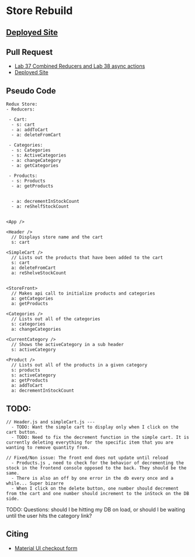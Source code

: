 # Store Rebuild

## [Deployed Site](https://60247cdb39dd2374796baac1--romantic-morse-5b215b.netlify.app/)

## Pull Request
- [Lab 37 Combined Reducers and Lab 38 async actions](https://github.com/Chris-Bortel-401-advanced-javascript/storefront-rebuild/pull/3)
- [Deployed Site](https://6025d2ae66101f00082bfba4--romantic-morse-5b215b.netlify.app/)

## Pseudo Code

```
Redux Store:
- Reducers:

 - Cart:
  - s: cart
  - a: addToCart
  - a: deleteFromCart

 - Categories:
  - s: Categories
  - s: ActiveCategories
  - a: changeCategory
  - a: getCategories

 - Products:
  - s: Products
  - a: getProducts

  
  - a: decrementInStockCount
  - a: reShelfStockCount


<App />

<Header />
  // Displays store name and the cart
  s: cart

<SimpleCart />
  // Lists out the products that have been added to the cart
  s: cart
  a: deleteFromCart
  a: reShelveStockCount


<StoreFront>
  // Makes api call to initialize products and categories
  a: getCategories
  a: getProducts

<Categories />
  // Lists out all of the categories
  s: categories
  a: changeCategories

<CurrentCategory />
  // Shows the activeCategory in a sub header
  s: activeCategory

<Product />
  // Lists out all of the products in a given category
  s: products
  s: activeCategory
  a: getProducts
  a: addToCart
  a: decrementInStockCount

```



## TODO:
```
// Header.js and simpleCart.js --- 
  - TODO: Want the simple cart to display only when I click on the cart button.
  - TODO: Need to fix the decrement function in the simple cart. It is currently deleting everything for the specific item that you are wanting to remove quantity from. 

// Fixed/Non issue: The front end does not update until reload
  - Products.js , need to check for the behavior of decrementing the stock in the frontend console opposed to the back. They should be the same.
  - There is also an off by one error in the db every once and a while... Super bizarre
  - When I click on the delete button, one number should decrement from the cart and one number should increment to the inStock on the DB side.
```


TODO: Questions: should I be hitting my DB on load, or should I be waiting until the user hits the category link?

## Citing
- [Material UI checkout form](https://github.com/mui-org/material-ui/tree/master/docs/src/pages/getting-started/templates/checkout)